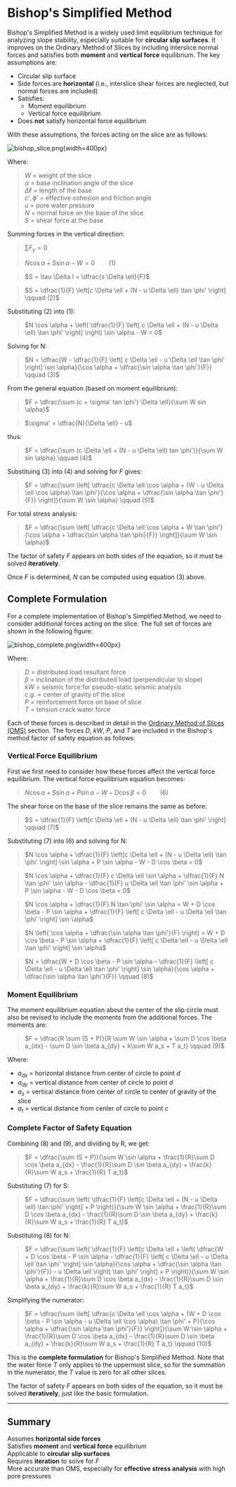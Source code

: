# Bishop's Simplified Method

Bishop's Simplified Method is a widely used limit equilibrium technique for analyzing slope stability, especially suitable for **circular slip surfaces**. It improves on the Ordinary Method of Slices by including interslice normal forces and satisfies both **moment** and **vertical force** equilibrium. The key assumptions are:

- Circular slip surface  
- Side forces are **horizontal** (i.e., interslice shear forces are neglected, but normal forces are included)
- Satisfies:
    - Moment equilibrium
    - Vertical force equilibrium
- Does **not** satisfy horizontal force equilibrium

With these assumptions, the forces acting on the slice are as follows:

![bishop_slice.png](images/bishop_slice.png){width=400px}

Where:

>$W$ = weight of the slice  
$\alpha$ = base inclination angle of the slice  
$\Delta \ell$ = length of the base  
$c', \phi'$ = effective cohesion and friction angle  
$u$ = pore water pressure  
$N$ = normal force on the base of the slice  
$S$ = shear force at the base

Summing forces in the vertical direction:

>$\sum F_y = 0$

>$N \cos \alpha + S \sin \alpha - W = 0  \qquad (1)$

>$S = \tau \Delta l = \dfrac{s \Delta \ell}{F}$

>$S = \dfrac{1}{F} \left[c \Delta \ell + (N - u \Delta \ell) \tan \phi' \right]   \qquad (2)$

Substituting (2) into (1):

>$N \cos \alpha + \left( \dfrac{1}{F} \left[ c \Delta \ell + (N - u \Delta \ell) \tan \phi' \right] \right) \sin \alpha - W = 0$

Solving for N:

>$N = \dfrac{W - \dfrac{1}{F} \left[ c \Delta \ell - u \Delta \ell \tan \phi' \right] \sin \alpha}{\cos \alpha + \dfrac{\sin \alpha \tan \phi'}{F}}   \qquad (3)$

From the general equation (based on moment equilibrium):

>$F = \dfrac{\sum (c + \sigma' tan \phi') \Delta \ell}{\sum W sin \alpha}$

>$\sigma' = \dfrac{N}{\Delta \ell} - u$

thus:

>$F = \dfrac{\sum (c \Delta \ell + (N - u \Delta \ell) tan \phi')}{\sum W sin \alpha}   \qquad (4)$

Substituing (3) into (4) and solving for $F$ gives:

>$F = \dfrac{\sum \left[ \dfrac{c \Delta \ell \cos \alpha + (W - u \Delta \ell \cos \alpha) \tan \phi'}{\cos \alpha + \dfrac{\sin \alpha \tan \phi'}{F}} \right]}{\sum W \sin \alpha}   \qquad (5)$

For total stress analysis:

>$F = \dfrac{\sum \left[ \dfrac{c \Delta \ell \cos \alpha + W \tan \phi'}{\cos \alpha + \dfrac{\sin \alpha \tan \phi}{F}} \right]}{\sum W \sin \alpha}$

The factor of safety $F$ appears on both sides of the equation, so it must be solved **iteratively**.

Once $F$ is determined, $N$ can be computed using equation (3) above.

## Complete Formulation

For a complete implementation of Bishop's Simplified Method, we need to consider additional forces acting on the slice. The full set of forces are shown in the following figure:

![bishop_complete.png](images/bishop_complete.png){width=400px}

Where:

>$D$ = distributed load resultant force <br>
$\beta$ = inclination of the distributed load (perpendicular to slope) <br>
$kW$ = seismic force for pseudo-static seismic analysis <br>
$c.g.$ = center of gravity of the slice <br>
$P$ = reinforcement force on base of slice <br>
$T$ = tension crack water force <br>

Each of these forces is described in detail in the [Ordinary Method of Slices (OMS)](oms.md) section. The forces $D$, $kW$, $P$, and $T$ are included in the Bishop's method factor of safety equation as follows:

### Vertical Force Equilibrium

First we first need to consider how these forces affect the vertical force equilibrium. The vertical force equilibrium equation becomes:

>$N \cos \alpha + S \sin \alpha + P \sin \alpha - W - D \cos \beta = 0  \qquad (6)$

The shear force on the base of the slice remains the same as before:

>$S = \dfrac{1}{F} \left[c \Delta \ell + (N - u \Delta \ell) \tan \phi' \right]   \qquad (7)$

Substituting (7) into (6) and solving for N:

>$N \cos \alpha + \dfrac{1}{F} \left[c \Delta \ell + (N - u \Delta \ell) \tan \phi' \right] \sin \alpha + P \sin \alpha - W - D \cos \beta = 0$

>$N \cos \alpha + \dfrac{1}{F} c \Delta \ell \sin \alpha + \dfrac{1}{F} N \tan \phi' \sin \alpha - \dfrac{1}{F} u \Delta \ell \tan \phi' \sin \alpha + P \sin \alpha - W - D \cos \beta = 0$

>$N \cos \alpha + \dfrac{1}{F} N \tan \phi' \sin \alpha = W + D \cos \beta - P \sin \alpha + \dfrac{1}{F} \left[ c \Delta \ell - u \Delta \ell \tan \phi' \right] \sin \alpha$

>$N \left( \cos \alpha + \dfrac{\sin \alpha \tan \phi'}{F} \right) = W + D \cos \beta - P \sin \alpha + \dfrac{1}{F} \left[ c \Delta \ell - u \Delta \ell \tan \phi' \right] \sin \alpha$

>$N = \dfrac{W + D \cos \beta - P \sin \alpha - \dfrac{1}{F} \left[ c \Delta \ell - u \Delta \ell \tan \phi' \right] \sin \alpha}{\cos \alpha + \dfrac{\sin \alpha \tan \phi'}{F}}   \qquad (8)$

### Moment Equilibrium

The moment equilibrium equation about the center of the slip circle must also be revised to include the moments from the additional forces. The moments are:

>$F = \dfrac{R \sum (S + P)}{R \sum W \sin \alpha + \sum D \cos \beta a_{dx} - \sum D \sin \beta a_{dy} + k\sum W a_s + T a_t}   \qquad (9)$

Where:
- $a_{dx}$ = horizontal distance from center of circle to point $d$
- $a_{dy}$ = vertical distance from center of circle to point $d$
- $a_s$ = vertical distance from center of circle to center of gravity of the slice
- $a_t$ = vertical distance from center of circle to point $c$

### Complete Factor of Safety Equation

Combining (8) and (9), and dividing by R, we get:

>$F = \dfrac{\sum (S + P)}{\sum W \sin \alpha + \frac{1}{R}\sum D \cos \beta a_{dx} - \frac{1}{R}\sum D \sin \beta a_{dy} + \frac{k}{R}\sum W a_s + \frac{1}{R} T a_t}$

Substituting (7) for S:

>$F = \dfrac{\sum \left( \dfrac{1}{F} \left[c \Delta \ell + (N - u \Delta \ell) \tan \phi' \right] + P \right)}{\sum W \sin \alpha + \frac{1}{R}\sum D \cos \beta a_{dx} - \frac{1}{R}\sum D \sin \beta a_{dy} + \frac{k}{R}\sum W a_s + \frac{1}{R} T a_t}$

Substituting (8) for N:

>$F = \dfrac{\sum \left( \dfrac{1}{F} \left[c \Delta \ell + \left( \dfrac{W + D \cos \beta - P \sin \alpha - \dfrac{1}{F} \left[ c \Delta \ell - u \Delta \ell \tan \phi' \right] \sin \alpha}{\cos \alpha + \dfrac{\sin \alpha \tan \phi'}{F}} - u \Delta \ell \right) \tan \phi' \right] + P \right)}{\sum W \sin \alpha + \frac{1}{R}\sum D \cos \beta a_{dx} - \frac{1}{R}\sum D \sin \beta a_{dy} + \frac{k}{R}\sum W a_s + \frac{1}{R} T a_t}$

Simplifying the numerator:

>$F = \dfrac{\sum \left[ \dfrac{c \Delta \ell \cos \alpha + (W + D \cos \beta - P \sin \alpha - u \Delta \ell \cos \alpha) \tan \phi' + P}{\cos \alpha + \dfrac{\sin \alpha \tan \phi'}{F}} \right]}{\sum W \sin \alpha + \frac{1}{R}\sum D \cos \beta a_{dx} - \frac{1}{R}\sum D \sin \beta a_{dy} + \frac{k}{R}\sum W a_s + \frac{1}{R} T a_t}   \qquad (10)$

This is the **complete formulation** for Bishop's Simplified Method. Note that the water force $T$ only applies to the uppermost slice, so for the summation in the numerator, the $T$ value is zero for all other slices.

The factor of safety $F$ appears on both sides of the equation, so it must be solved **iteratively**, just like the basic formulation.

---

## Summary

Assumes **horizontal side forces**<br>
Satisfies **moment** and **vertical force** equilibrium<br>
Applicable to **circular slip surfaces**<br>
Requires **iteration** to solve for $F$<br>
More accurate than OMS, especially for **effective stress analysis** with high pore pressures
